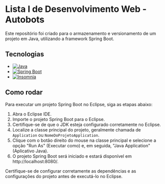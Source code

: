 # Lista I de Desenvolvimento Web - Autobots

Este repositório foi criado para o armazenamento e versionamento de um projeto em Java, utilizando a framework Spring Boot.

## Tecnologias

- [![Java](https://img.shields.io/badge/-Java-orange?logo=java&logoColor=white)](https://github.com/topics/java)
- [![Spring Boot](https://img.shields.io/badge/-Spring%20Boot-brightgreen?logo=spring&logoColor=white)](https://github.com/spring-projects/spring-boot)
- [![Insomnia](https://img.shields.io/badge/-Insomnia-purple?logo=insomnia&logoColor=white)](https://github.com/Kong/insomnia)

## Como rodar

Para executar um projeto Spring Boot no Eclipse, siga as etapas abaixo:

1. Abra o Eclipse IDE.
2. Importe o projeto Spring Boot para o Eclipse.
3. Certifique-se de que o JDK esteja configurado corretamente no Eclipse.
4. Localize a classe principal do projeto, geralmente chamada de `Application` ou `NomeDoProjetoApplication`.
5. Clique com o botão direito do mouse na classe principal e selecione a opção "Run As" (Executar como) e, em seguida, "Java Application" (Aplicativo Java).
6. O projeto Spring Boot será iniciado e estará disponível em http://localhost:8080/.

Certifique-se de configurar corretamente as dependências e as configurações do projeto antes de executá-lo no Eclipse.
